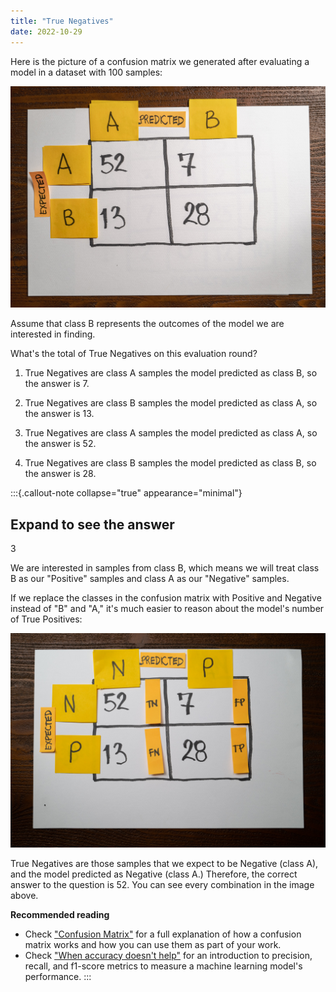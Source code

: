 ```yaml
---
title: "True Negatives"
date: 2022-10-29
---
```


Here is the picture of a confusion matrix we generated after evaluating a model in a dataset with 100 samples:

![](202210291.jpg)

Assume that class B represents the outcomes of the model we are interested in finding.

What's the total of True Negatives on this evaluation round?

1. True Negatives are class A samples the model predicted as class B, so the answer is 7.

2. True Negatives are class B samples the model predicted as class A, so the answer is 13.

3. True Negatives are class A samples the model predicted as class A, so the answer is 52.

4. True Negatives are class B samples the model predicted as class B, so the answer is 28.

:::{.callout-note collapse="true" appearance="minimal"}
## Expand to see the answer

3

We are interested in samples from class B, which means we will treat class B as our "Positive" samples and class A as our "Negative" samples.

If we replace the classes in the confusion matrix with Positive and Negative instead of "B" and "A," it's much easier to reason about the model's number of True Positives:

![](202210292.jpg)

True Negatives are those samples that we expect to be Negative (class A), and the model predicted as Negative (class A.) Therefore, the correct answer to the question is 52. You can see every combination in the image above.

**Recommended reading**

* Check ["Confusion Matrix"](https://articles.bnomial.com/confusion-matrix) for a full explanation of how a confusion matrix works and how you can use them as part of your work.
* Check ["When accuracy doesn't help"](https://articles.bnomial.com/when-accuracy-doesnt-help) for an introduction to precision, recall, and f1-score metrics to measure a machine learning model's performance.
:::
